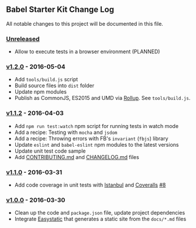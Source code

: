 ## Babel Starter Kit Change Log

All notable changes to this project will be documented in this file.

### [Unreleased][unreleased]

- Allow to execute tests in a browser environment (PLANNED)

### [v1.2.0] - 2016-05-04

- Add `tools/build.js` script
- Build source files into `dist` folder
- Update npm modules
- Publish as CommonJS, ES2015 and UMD via [Rollup](http://rollupjs.org/). See `tools/build.js`.

### [v1.1.2] - 2016-04-03

- Add `npm run test:watch` npm script for running tests in watch mode
- Add a recipe: Testing with `mocha` and `jsdom` 
- Add a recipe: Throwing errors with FB's `invariant` (`fbjs`) library
- Update `eslint` and `babel-eslint` npm modules to the latest versions
- Update unit test code sample
- Add [CONTRIBUTING.md](CONTRIBUTING.md) and [CHANGELOG.md](CHANGELOG.md) files

### [v1.1.0] - 2016-03-31

- Add code coverage in unit tests with [Istanbul](https://github.com/gotwarlost/istanbul) and [Coveralls](https://coveralls.io/) [#8](https://github.com/kriasoft/babel-starter-kit/pull/8)

### [v1.0.0] - 2016-03-30

- Clean up the code and `package.json` file, update project dependencies
- Integrate [Easystatic](https://easystatic.com) that generates a static site from the `docs/*.md` files

[unreleased]: https://github.com/kriasoft/babel-starter-kit/compare/v1.2.0...HEAD
[v1.2.0]: https://github.com/kriasoft/babel-starter-kit/compare/v1.1.2...v1.2.0
[v1.1.2]: https://github.com/kriasoft/babel-starter-kit/compare/v1.1.0...v1.1.2
[v1.1.0]: https://github.com/kriasoft/babel-starter-kit/compare/v1.0.0...v1.1.0
[v1.0.0]: https://github.com/kriasoft/babel-starter-kit/compare/v0.1.1...v1.0.0
